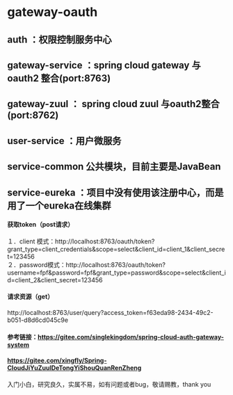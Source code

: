 # gateway-oauth
## auth ：权限控制服务中心
## gateway-service ：spring cloud gateway 与 oauth2 整合(port:8763)
## gateway-zuul ： spring cloud zuul 与oauth2整合(port:8762)
## user-service ：用户微服务
## service-common 公共模块，目前主要是JavaBean
## service-eureka ：项目中没有使用该注册中心，而是用了一个eureka在线集群
#### 获取token（post请求）
１．client 模式：http://localhost:8763/oauth/token?grant_type=client_credentials&scope=select&client_id=client_1&client_secret=123456<br/>
２．password模式：http://localhost:8763/oauth/token?username=fpf&password=fpf&grant_type=password&scope=select&client_id=client_2&client_secret=123456

#### 请求资源（get）
http://localhost:8763/user/query?access_token=f63eda98-2434-49c2-b051-d8d6cd045c9e

#### 参考链接：https://gitee.com/singlekingdom/spring-cloud-auth-gateway-system
####            https://gitee.com/xingfly/Spring-CloudJiYuZuulDeTongYiShouQuanRenZheng
入门小白，研究良久，实属不易，如有问题或者bug，敬请赐教，thank you

